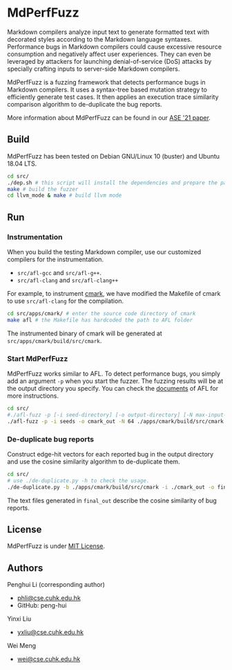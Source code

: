 # MdPerfFuzz

Markdown compilers analyze input text to generate formatted text with decorated styles according to the Markdown language syntaxes. Performance bugs in Markdown compilers could cause excessive resource consumption and negatively affect user experiences. They can even be leveraged by attackers for launching denial-of-service (DoS) attacks by specially crafting inputs to server-side Markdown compilers.

MdPerfFuzz is a fuzzing framework that detects performance bugs in Markdown compilers. It uses a syntax-tree based mutation strategy to efficiently generate test cases. It then applies an execution trace similarity comparison algorithm to de-duplicate the bug reports. 

More information about MdPerfFuzz can be found in our [ASE '21 paper](mdperffuzz.pdf).


## Build

MdPerfFuzz has been tested on Debian GNU/Linux 10 (buster) and Ubuntu 18.04 LTS.

```sh
cd src/
./dep.sh # this script will install the dependencies and prepare the parser
make # build the fuzzer
cd llvm_mode & make # build llvm mode
```

## Run

### Instrumentation
When you build the testing Markdown compiler, use our customized compilers for the instrumentation. 

- `src/afl-gcc` and `src/afl-g++`.
- `src/afl-clang` and `src/afl-clang++`

For example, to instrument [cmark](https://github.com/commonmark/cmark), we have modified the Makefile of cmark to use `src/afl-clang` for the compilation. 

```sh
cd src/apps/cmark/ # enter the source code directory of cmark
make afl # the Makefile has hardcoded the path to AFL folder
```
The instrumented binary of cmark will be generated at `src/apps/cmark/build/src/cmark`.

### Start MdPerfFuzz

MdPerfFuzz works similar to AFL. To detect performance bugs, you simply add an argument `-p` when you start the fuzzer. The fuzzing results will be at the output directory you specify. You can check the [documents](src/docs/README) of AFL for more instructions.

```sh
cd src/
#./afl-fuzz -p [-i seed-directory] [-o output-directory] [-N max-input-length] binary @@
./afl-fuzz -p -i seeds -o cmark_out -N 64 ./apps/cmark/build/src/cmark @@
```

### De-duplicate bug reports

Construct edge-hit vectors for each reported bug in the output directory and use the cosine similarity algorithm to de-duplicate them.

```sh
cd src/
# use ./de-duplicate.py -h to check the usage.
./de-duplicate.py -b ./apps/cmark/build/src/cmark -i ./cmark_out -o final_out
```
The text files generated in `final_out` describe the cosine similarity of bug reports.

## License

MdPerfFuzz is under [MIT License](LICENSE.md).

## Authors

Penghui Li (corresponding author) 
- <phli@cse.cuhk.edu.hk>
- GitHub: peng-hui

Yinxi Liu 
- <yxliu@cse.cuhk.edu.hk>

Wei Meng 
- <wei@cse.cuhk.edu.hk>
